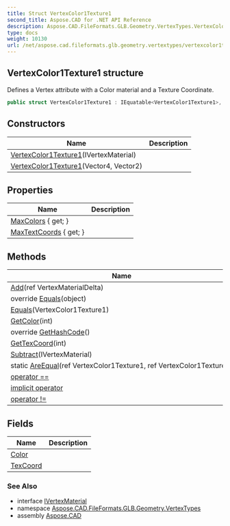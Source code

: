 ```yaml
---
title: Struct VertexColor1Texture1
second_title: Aspose.CAD for .NET API Reference
description: Aspose.CAD.FileFormats.GLB.Geometry.VertexTypes.VertexColor1Texture1 struct. Defines a Vertex attribute with a Color material and a Texture Coordinate
type: docs
weight: 10130
url: /net/aspose.cad.fileformats.glb.geometry.vertextypes/vertexcolor1texture1/
---
```

## VertexColor1Texture1 structure

Defines a Vertex attribute with a Color material and a Texture Coordinate.

```csharp
public struct VertexColor1Texture1 : IEquatable<VertexColor1Texture1>, IVertexMaterial
```

## Constructors

| Name | Description |
| --- | --- |
| [VertexColor1Texture1](vertexcolor1texture1/#constructor)(IVertexMaterial) |  |
| [VertexColor1Texture1](vertexcolor1texture1/#constructor_1)(Vector4, Vector2) |  |

## Properties

| Name | Description |
| --- | --- |
| [MaxColors](../../aspose.cad.fileformats.glb.geometry.vertextypes/vertexcolor1texture1/maxcolors/) { get; } |  |
| [MaxTextCoords](../../aspose.cad.fileformats.glb.geometry.vertextypes/vertexcolor1texture1/maxtextcoords/) { get; } |  |

## Methods

| Name | Description |
| --- | --- |
| [Add](../../aspose.cad.fileformats.glb.geometry.vertextypes/vertexcolor1texture1/add/)(ref VertexMaterialDelta) |  |
| override [Equals](../../aspose.cad.fileformats.glb.geometry.vertextypes/vertexcolor1texture1/equals/#equals_1)(object) |  |
| [Equals](../../aspose.cad.fileformats.glb.geometry.vertextypes/vertexcolor1texture1/equals/#equals)(VertexColor1Texture1) |  |
| [GetColor](../../aspose.cad.fileformats.glb.geometry.vertextypes/vertexcolor1texture1/getcolor/)(int) |  |
| override [GetHashCode](../../aspose.cad.fileformats.glb.geometry.vertextypes/vertexcolor1texture1/gethashcode/)() |  |
| [GetTexCoord](../../aspose.cad.fileformats.glb.geometry.vertextypes/vertexcolor1texture1/gettexcoord/)(int) |  |
| [Subtract](../../aspose.cad.fileformats.glb.geometry.vertextypes/vertexcolor1texture1/subtract/)(IVertexMaterial) |  |
| static [AreEqual](../../aspose.cad.fileformats.glb.geometry.vertextypes/vertexcolor1texture1/areequal/)(ref VertexColor1Texture1, ref VertexColor1Texture1) |  |
| [operator ==](../../aspose.cad.fileformats.glb.geometry.vertextypes/vertexcolor1texture1/op_equality/) |  |
| [implicit operator](../../aspose.cad.fileformats.glb.geometry.vertextypes/vertexcolor1texture1/op_implicit/) |  |
| [operator !=](../../aspose.cad.fileformats.glb.geometry.vertextypes/vertexcolor1texture1/op_inequality/) |  |

## Fields

| Name | Description |
| --- | --- |
| [Color](../../aspose.cad.fileformats.glb.geometry.vertextypes/vertexcolor1texture1/color/) |  |
| [TexCoord](../../aspose.cad.fileformats.glb.geometry.vertextypes/vertexcolor1texture1/texcoord/) |  |

### See Also

* interface [IVertexMaterial](../ivertexmaterial/)
* namespace [Aspose.CAD.FileFormats.GLB.Geometry.VertexTypes](../../aspose.cad.fileformats.glb.geometry.vertextypes/)
* assembly [Aspose.CAD](../../)


